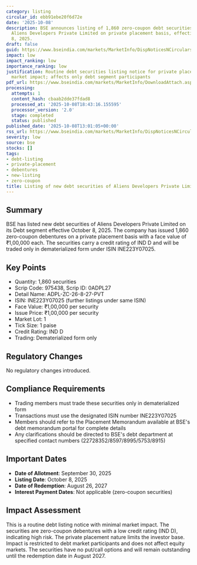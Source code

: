```yaml
---
category: listing
circular_id: ebb91ebe20f6d72e
date: '2025-10-08'
description: BSE announces listing of 1,860 zero-coupon debt securities issued by
  Aliens Developers Private Limited on private placement basis, effective October
  8, 2025.
draft: false
guid: https://www.bseindia.com/markets/MarketInfo/DispNoticesNCirculars.aspx?Noticeid={4903DB3B-87C3-4046-8739-B9306D8F187F}&noticeno=20251008-46&dt=10/08/2025&icount=46&totcount=67&flag=0
impact: low
impact_ranking: low
importance_ranking: low
justification: Routine debt securities listing notice for private placement with limited
  market impact; affects only debt segment participants
pdf_url: https://www.bseindia.com/markets/MarketInfo/DownloadAttach.aspx?id=20251008-46&attachedId=
processing:
  attempts: 1
  content_hash: cbaab2dde37fdad8
  processed_at: '2025-10-08T18:43:16.155595'
  processor_version: '2.0'
  stage: completed
  status: published
published_date: '2025-10-08T13:01:05+00:00'
rss_url: https://www.bseindia.com/markets/MarketInfo/DispNoticesNCirculars.aspx?Noticeid={4903DB3B-87C3-4046-8739-B9306D8F187F}&noticeno=20251008-46&dt=10/08/2025&icount=46&totcount=67&flag=0
severity: low
source: bse
stocks: []
tags:
- debt-listing
- private-placement
- debentures
- new-listing
- zero-coupon
title: Listing of new debt securities of Aliens Developers Private Limited
---
```


## Summary

BSE has listed new debt securities of Aliens Developers Private Limited on its Debt segment effective October 8, 2025. The company has issued 1,860 zero-coupon debentures on a private placement basis with a face value of ₹1,00,000 each. The securities carry a credit rating of IND D and will be traded only in dematerialized form under ISIN INE223Y07025.

## Key Points

- Quantity: 1,860 securities
- Scrip Code: 975438, Scrip ID: 0ADPL27
- Detail Name: ADPL-ZC-26-8-27-PVT
- ISIN: INE223Y07025 (further listings under same ISIN)
- Face Value: ₹1,00,000 per security
- Issue Price: ₹1,00,000 per security
- Market Lot: 1
- Tick Size: 1 paise
- Credit Rating: IND D
- Trading: Dematerialized form only

## Regulatory Changes

No regulatory changes introduced.

## Compliance Requirements

- Trading members must trade these securities only in dematerialized form
- Transactions must use the designated ISIN number INE223Y07025
- Members should refer to the Placement Memorandum available at BSE's debt memorandum portal for complete details
- Any clarifications should be directed to BSE's debt department at specified contact numbers (22728352/8597/8995/5753/8915)

## Important Dates

- **Date of Allotment**: September 30, 2025
- **Listing Date**: October 8, 2025
- **Date of Redemption**: August 26, 2027
- **Interest Payment Dates**: Not applicable (zero-coupon securities)

## Impact Assessment

This is a routine debt listing notice with minimal market impact. The securities are zero-coupon debentures with a low credit rating (IND D), indicating high risk. The private placement nature limits the investor base. Impact is restricted to debt market participants and does not affect equity markets. The securities have no put/call options and will remain outstanding until the redemption date in August 2027.